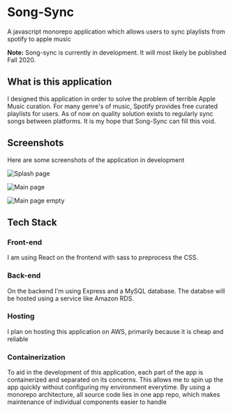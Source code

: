 # Song-Sync
A javascript monorepo application which allows users to sync playlists from spotify to apple music

**Note:** Song-sync is currently in development. It will most likely be published Fall 2020.

## What is this application
I designed this application in order to solve the problem of terrible Apple Music curation. For many genre's of music, Spotify provides free curated playlists for users. As of now on quality solution exists to regularly sync songs between platforms.
It is my hope that Song-Sync can fill this void.

## Screenshots
Here are some screenshots of the application in development

![Splash page](https://i.imgur.com/rMsFE5q.png "Splash Page")

![Main page](https://i.imgur.com/W0CC38g.png "Main Page")

![Main page empty](https://i.imgur.com/uoDTkQg.png "Main Page Empty")

## Tech Stack

### Front-end
I am using React on the frontend with sass to preprocess the CSS.

### Back-end
On the backend I'm using Express and a MySQL database. The databse will be hosted using a service like Amazon RDS.

### Hosting
I plan on hosting this application on AWS, primarily because it is cheap and reliable 

### Containerization
To aid in the development of this application, each part of the app is containerized and separated on its concerns. This allows me to spin up the app quickly without configuring my environment everytime.
By using a monorepo architecture, all source code lies in one app repo, which makes maintenance of individual components easier to handle
